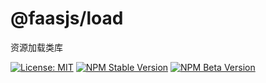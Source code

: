 # @faasjs/load

资源加载类库

[![License: MIT](https://img.shields.io/npm/l/@faasjs/load.svg)](https://github.com/faasjs/faasjs/blob/main/packages/faasjs/load/LICENSE)
[![NPM Stable Version](https://img.shields.io/npm/v/@faasjs/load/stable.svg)](https://www.npmjs.com/package/@faasjs/load)
[![NPM Beta Version](https://img.shields.io/npm/v/@faasjs/load/beta.svg)](https://www.npmjs.com/package/@faasjs/load)
